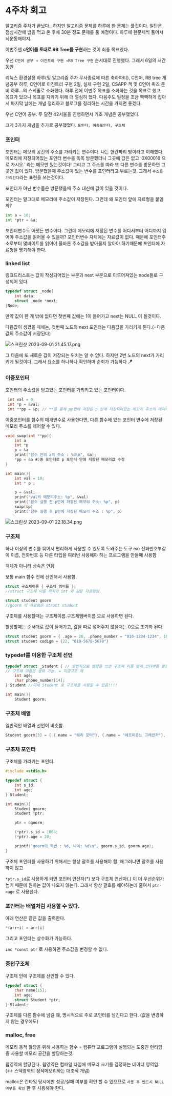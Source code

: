 # 4주차 회고

알고리즘 주차가 끝났다.. 하지만 알고리즘 문제를 하루에 한 문제는 풀것이다. 일단은 점심시간에 밥을 먹고 온 후에 30분 정도 문제를 풀 예정이다. 하루에 한문제씩 풀어서 뇌운동해야지.

이번주엔 **c언어를 토대로 RB Tree를 구현**하는 것이 최종 목표였다.

우선 `C언어 공부 → 이진트리 구현 →RB Tree 구현` 순서대로 진행했다. 그래서 6일의 시간동안

리눅스 환경설정 하루(및 알고리즘 주차 무사종료에 따른 축하파티), C언어, RB tree 개념공부 하루, C언어로 이진트리 구현 2일, 실제 구현 2일, CSAPP 책 및 C언어 퀴즈 준비 하루…의 스케줄로 소화했다. 하루 전에 이번주 목표를 소화하는 것을 목표로 했고, 목표가 있으니 목표를 지키기 위해 더 열심히 했다. 다음주도 일정을 조금 빡빡하게 잡아서 마지막 날에는 개념 정리하고 블로그를 정리하는 시간을 가지면 좋겠다.

우선 C언어 공부. 두 달전 42서울을 진행하면서 기초 개념은 공부했었다.

크게 3가지 개념을 추가로 공부했었다. `포인터, 이중포인터, 구조체`

### 포인터

포인터는 메모리 공간의 주소를 가리키는 변수이다. 나는 한칸짜리 방이라고 이해했다. 메모리에 저장되어있는 포인터 변수를 똑똑 방문했더니 그곳에 값은 없고 ‘0X00016 으로 가시오.’ 라는 메모만 있는것이다! 그리고 그 주소를 따라 또 다른 변수를 방문하면 그곳엔 값이 있다. 방문했을때 주소값이 있는 변수를 포인터라고 부르는것. 그래서 `주소를 가리킨다`라는 표현을 쓰는것이다.

포인터가 아닌 변수들은 방문했을때 주소 대신에 값이 있을 것이다.

포인터는 말그대로 메모리에 주소값이 저장된다. 그런데 왜 포인터 앞에 자료형을 붙일까?

```python
int a = 10;
int *ptr = &a;
```

포인터변수도 어쨋든 변수이다. 그런데 메모리에 저장된 변수를 어디서부터 어디까지 읽어야 주소값을 읽어올 수 있을까? 포인터변수 자체에는 자료값이 없다. 때문에 포인터주소로부터 몇바이트를 읽어야 올바른 주소값을 받아올지 알아야 하기때문에 포인터에 자료형을 명기해야 한다.

### linked list

링크드리스트는 값이 작성되어있는 부분과 next 부분으로 이루어져있는 node들로 구성되어 있다.

```c
typedef struct _node{
	int data;
	struct _node *next;
}Node;
```

만약 값이 한 개 밖에 없다면 첫번째 값에는 1이 들어가고 next는 NULL 이 될것이다.

다음값이 생겼을 때에는, 첫번째 노드의 next 포인터는 다음값을 가리키게 된다.(=다음 값의 주소값이 저장된다)

![스크린샷 2023-09-01 21.45.17.png](../img/스크린샷%202023-09-01%2021.45.17.png)

그 다음에 또 새로운 값이 저장되는 위치는 알 수 없다. 하지만 2번 노드의 next가 가리키게 될것이다. 그래서 요소를 하나하나 확인하며 순회가 가능하다 🪁

### 이중포인터

포인터의 주소값을 담고있는 포인터를 가리키고 있는 포인터이다.

```c
 int val = 0;
 int *p = &val;
 int **pp = &p; // **를 통해 pp안에 저장된 p 안에 저장되어있는 메모리 주소의 데이터 변경 가능

```

이중포인터를 함수의 매개변수로 사용한다면, 다른 함수에 있는 포인터 변수에 저장된 메모리 주소를 제어할 수 있다.

```c
void swap(int **pp){
	int a
	int *p
	p = &a
	print("함수 안의 a의 주소 : %d\n", &a);
	*pp = &a #2중 포인터로 p 포인터 안에 저장된 메모리값 수정
}

int main(){
	int val = 10;
	int * p ;

	p = &val;
	prinf("val의 메모리주소: %p", &val)
	print("함수 실행 전 p안에 저장된 메모리 주소: %p", p)
	swap(&p)
	print("함수 실행 후 p안에 저장된 메모리 주소 : %p", p)
```

![스크린샷 2023-09-01 22.18.34.png](../img/스크린샷%202023-09-01%2022.18.34.png)

### 구조체

하나 이상의 변수를 묶어서 편리하게 사용할 수 있도록 도와주는 도구 ex) 전화번호부같이 이름, 전화번호 등 다른 타입을 여러번 사용해야 하는 프로그램을 만들때 사용함

객체가 아니라 상속은 안됨

보통 main 함수 전에 선언해서 사용함.

```c
struct 구조체이름 { 구조체 멤버들 };
//struct 구조체 이름 까지가 int 와 같은 자료형임.

struct student goorm
//goorm 의 자료형은 struct student

```

구조체를 사용할때는 구조체이름.구조체멤버이름 으로 사용하면 된다.

할당할때는 순서대로 값이 들어가고, 값을 따로 넣어주지 않을때는 0으로 초기화 된다.

```c
struct student goorm = { .age = 20, .phone_number = "010-1234-1234", 10}
struct student codigm = {22, "010-5678-5678"}
```

### typedef를 이용한 구조체 선언

```c
typedef struct _Student { // 일반적으로 별칭을 쓰면 구조체 이름 앞에 언더바를 붙임
// 구조체 이름은 생략 가능. = 익명구조 체
	int age;
	char phone_number[14];
} Student //이제 Student 로 구조체를 사용할 수 있음!!!!

int main(){
	Student goorm;

```

### 구조체 배열

일반적인 배열과 선언이 비슷함.

```c
Student goorm[3] = { {.name = "해리 포터"}, {.name = "헤르미온느 그레인저"}, {.name = "론 위즐리"} };
```

### 구조체 포인터

구조체를 가리키는 포인터.

```c
#include <stdio.h>

typedef struct {
	int s_id;
	int age;
} Student;

int main(){
	Student goorm;
	Student *ptr;

	ptr = &goorm;

	(*ptr).s_id = 1004;
	(*ptr).age = 20;

	printf("goorm의 학번 : %d, 나이: %d\n", goorm.s_id, goorm.age);
}
```

구조체 포인터를 사용하기 위해서는 항상 괄호를 사용해야 함. 왜그러냐면 괄호를 사용하지 않고

`*ptr.s_id`로 사용하게 되면 포인터 연산자(\*) 보다 구조체 연산자(.) 이 더 우선순위가 높기 때문에 원하는 값이 나오지 않는다. 그래서 항상 괄호를 해야하는데 줄여서 `ptr->age` 로 사용한다.

### 포인터는 배열처럼 사용할 수 있다.

아래 연산은 같은 값을 출력한다.

```c
*(arr+i) = arr[i]
```

그리고 포인터는 상수화가 가능하다.

`inc *const ptr` 로 사용하면 주소값을 변경할 수 없다.

### 중첩구조체

구조체 안에 구조체를 선언할 수 있다.

```c
typedef struct {
	char name[15];
	int age;
	struct Student *ptr;
} Student;
```

구조체를 다른 함수에 넘길 떄, 명시적으로 주로 포인터를 넘긴다고 한다. (값을 변경하지 않는 경우에도)

### malloc, free

메모리 동적 할당을 위해 사용하는 함수 = 컴퓨터 프로그램이 실행되는 도중인 런타임 중 사용할 메모리 공간을 할당하는것.

힙영역에 할당된다. 힙영역은 컴파일 타임에 메모리 크기를 결정하는 데이터 영역임. (↔ 스택영역의 정적메모리와는 대조적 개념)

malloc은 런타임 당시에만 성공/실패 여부를 확인 할 수 있으므로 `사용 후 반드시 NULL 여부를 확인` 한 후 사용해야 한다.
